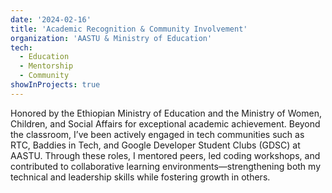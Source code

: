 ```yaml
---
date: '2024-02-16'
title: 'Academic Recognition & Community Involvement'
organization: 'AASTU & Ministry of Education'
tech:
  - Education
  - Mentorship
  - Community
showInProjects: true
---
```


Honored by the Ethiopian Ministry of Education and the Ministry of Women, Children, and Social Affairs for exceptional academic achievement. Beyond the classroom, I’ve been actively engaged in tech communities such as RTC, Baddies in Tech, and Google Developer Student Clubs (GDSC) at AASTU. Through these roles, I mentored peers, led coding workshops, and contributed to collaborative learning environments—strengthening both my technical and leadership skills while fostering growth in others.
